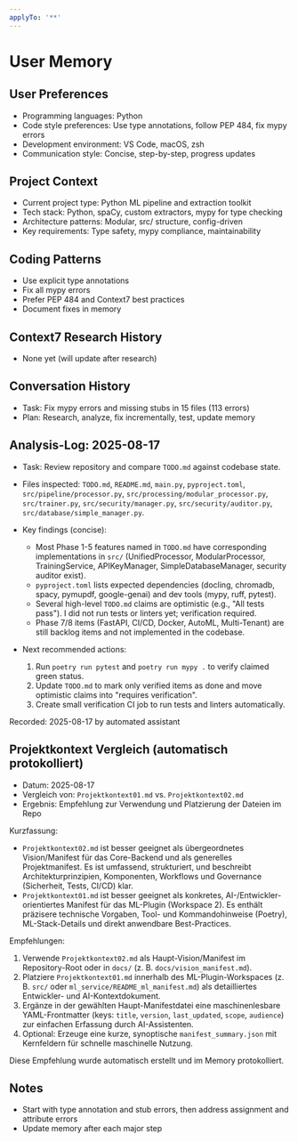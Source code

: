 ```yaml
---
applyTo: '**'
---
```


# User Memory

## User Preferences
- Programming languages: Python
- Code style preferences: Use type annotations, follow PEP 484, fix mypy errors
- Development environment: VS Code, macOS, zsh
- Communication style: Concise, step-by-step, progress updates

## Project Context
- Current project type: Python ML pipeline and extraction toolkit
- Tech stack: Python, spaCy, custom extractors, mypy for type checking
- Architecture patterns: Modular, src/ structure, config-driven
- Key requirements: Type safety, mypy compliance, maintainability

## Coding Patterns
- Use explicit type annotations
- Fix all mypy errors
- Prefer PEP 484 and Context7 best practices
- Document fixes in memory

## Context7 Research History
- None yet (will update after research)

## Conversation History
- Task: Fix mypy errors and missing stubs in 15 files (113 errors)
- Plan: Research, analyze, fix incrementally, test, update memory

## Analysis-Log: 2025-08-17

- Task: Review repository and compare `TODO.md` against codebase state.
- Files inspected: `TODO.md`, `README.md`, `main.py`, `pyproject.toml`,
	`src/pipeline/processor.py`, `src/processing/modular_processor.py`,
	`src/trainer.py`, `src/security/manager.py`, `src/security/auditor.py`,
	`src/database/simple_manager.py`.
- Key findings (concise):
	- Most Phase 1-5 features named in `TODO.md` have corresponding implementations
		in `src/` (UnifiedProcessor, ModularProcessor, TrainingService, APIKeyManager,
		SimpleDatabaseManager, security auditor exist).
	- `pyproject.toml` lists expected dependencies (docling, chromadb, spacy, pymupdf,
		google-genai) and dev tools (mypy, ruff, pytest).
	- Several high-level `TODO.md` claims are optimistic (e.g., "All tests pass").
		I did not run tests or linters yet; verification required.
	- Phase 7/8 items (FastAPI, CI/CD, Docker, AutoML, Multi-Tenant) are still
		backlog items and not implemented in the codebase.

- Next recommended actions:
	1. Run `poetry run pytest` and `poetry run mypy .` to verify claimed green status.
	2. Update `TODO.md` to mark only verified items as done and move optimistic
		 claims into "requires verification".
	3. Create small verification CI job to run tests and linters automatically.

Recorded: 2025-08-17 by automated assistant

## Projektkontext Vergleich (automatisch protokolliert)
- Datum: 2025-08-17
- Vergleich von: `Projektkontext01.md` vs. `Projektkontext02.md`
- Ergebnis: Empfehlung zur Verwendung und Platzierung der Dateien im Repo

Kurzfassung:
- `Projektkontext02.md` ist besser geeignet als übergeordnetes Vision/Manifest für das Core-Backend und als generelles Projektmanifest. Es ist umfassend, strukturiert, und beschreibt Architekturprinzipien, Komponenten, Workflows und Governance (Sicherheit, Tests, CI/CD) klar.
- `Projektkontext01.md` ist besser geeignet als konkretes, AI-/Entwickler-orientiertes Manifest für das ML-Plugin (Workspace 2). Es enthält präzisere technische Vorgaben, Tool- und Kommandohinweise (Poetry), ML-Stack-Details und direkt anwendbare Best-Practices.

Empfehlungen:
1. Verwende `Projektkontext02.md` als Haupt-Vision/Manifest im Repository-Root oder in `docs/` (z. B. `docs/vision_manifest.md`).
2. Platziere `Projektkontext01.md` innerhalb des ML-Plugin-Workspaces (z. B. `src/` oder `ml_service/README_ml_manifest.md`) als detailliertes Entwickler- und AI-Kontextdokument.
3. Ergänze in der gewählten Haupt-Manifestdatei eine maschinenlesbare YAML-Frontmatter (keys: `title`, `version`, `last_updated`, `scope`, `audience`) zur einfachen Erfassung durch AI-Assistenten.
4. Optional: Erzeuge eine kurze, synoptische `manifest_summary.json` mit Kernfeldern für schnelle maschinelle Nutzung.

Diese Empfehlung wurde automatisch erstellt und im Memory protokolliert.

## Notes
- Start with type annotation and stub errors, then address assignment and attribute errors
- Update memory after each major step

